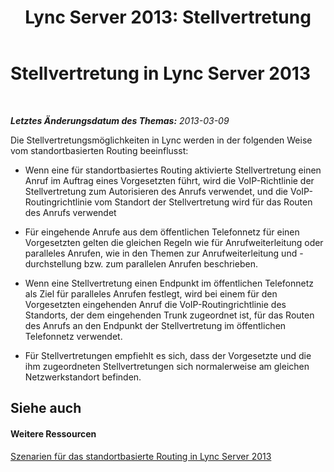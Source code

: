 ﻿---
title: 'Lync Server 2013: Stellvertretung'
TOCTitle: Stellvertretung
ms:assetid: 89e76e5c-3cfb-4504-8d0d-7509c8ba9815
ms:mtpsurl: https://technet.microsoft.com/de-de/library/JJ994045(v=OCS.15)
ms:contentKeyID: 52056383
ms.date: 05/19/2016
mtps_version: v=OCS.15
ms.translationtype: HT
---

# Stellvertretung in Lync Server 2013

 

_**Letztes Änderungsdatum des Themas:** 2013-03-09_

Die Stellvertretungsmöglichkeiten in Lync werden in der folgenden Weise vom standortbasierten Routing beeinflusst:

  - Wenn eine für standortbasiertes Routing aktivierte Stellvertretung einen Anruf im Auftrag eines Vorgesetzten führt, wird die VoIP-Richtlinie der Stellvertretung zum Autorisieren des Anrufs verwendet, und die VoIP-Routingrichtlinie vom Standort der Stellvertretung wird für das Routen des Anrufs verwendet

  - Für eingehende Anrufe aus dem öffentlichen Telefonnetz für einen Vorgesetzten gelten die gleichen Regeln wie für Anrufweiterleitung oder paralleles Anrufen, wie in den Themen zur Anrufweiterleitung und -durchstellung bzw. zum parallelen Anrufen beschrieben.

  - Wenn eine Stellvertretung einen Endpunkt im öffentlichen Telefonnetz als Ziel für paralleles Anrufen festlegt, wird bei einem für den Vorgesetzten eingehenden Anruf die VoIP-Routingrichtlinie des Standorts, der dem eingehenden Trunk zugeordnet ist, für das Routen des Anrufs an den Endpunkt der Stellvertretung im öffentlichen Telefonnetz verwendet.

  - Für Stellvertretungen empfiehlt es sich, dass der Vorgesetzte und die ihm zugeordneten Stellvertretungen sich normalerweise am gleichen Netzwerkstandort befinden.

## Siehe auch

#### Weitere Ressourcen

[Szenarien für das standortbasierte Routing in Lync Server 2013](lync-server-2013-scenarios-for-location-based-routing.md)

